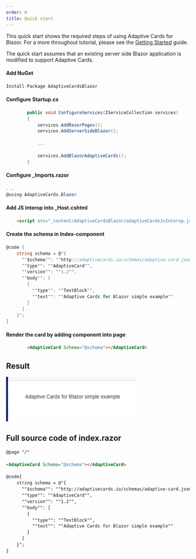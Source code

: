 ```yaml
---
order: 0
title: Quick start
---
```


This quick start shows the required steps of using Adaptive Cards for Blazor. For a more throughout tutorial, please see the [Getting Started](/gettingstarted.html) guide.

The quick start assumes that an existing server side Blazor application is modified to support Adaptive Cards.

#### Add NuGet

```csharp
Install-Package AdaptiveCardsBlazor
```

#### Configure Startup.cs

```csharp
        public void ConfigureServices(IServiceCollection services)
        {
            services.AddRazorPages();
            services.AddServerSideBlazor();
            
            ...

            services.AddBlazorAdaptiveCards();
        }
```

#### Configure _Imports.razor

```csharp
...
@using AdaptiveCards.Blazor
```

#### Add JS interop into _Host.cshtml

```html
    <script src="_content/AdaptiveCardsBlazor/adaptiveCardsJsInterop.js"></script>
```

#### Create the schema in Index-component

```csharp
@code {
    string schema = @"{
      ""$schema"": ""http://adaptivecards.io/schemas/adaptive-card.json"",
      ""type"": ""AdaptiveCard"",
      ""version"": ""1.2"",
      ""body"": [
        {
          ""type"": ""TextBlock"",
          ""text"": ""Adaptive Cards for Blazor simple example""
        }
      ]
    }";
}
```

#### Render the card by adding component into page

```html
        <AdaptiveCard Schema="@schema"></AdaptiveCard>
```

## Result

![](2019-10-15-19-09-18.png)

## Full source code of index.razor

```html
@page "/"

<AdaptiveCard Schema="@schema"></AdaptiveCard>

@code{
    string schema = @"{
      ""$schema"": ""http://adaptivecards.io/schemas/adaptive-card.json"",
      ""type"": ""AdaptiveCard"",
      ""version"": ""1.2"",
      ""body"": [
        {
          ""type"": ""TextBlock"",
          ""text"": ""Adaptive Cards for Blazor simple example""
        }
      ]
    }";
}
```